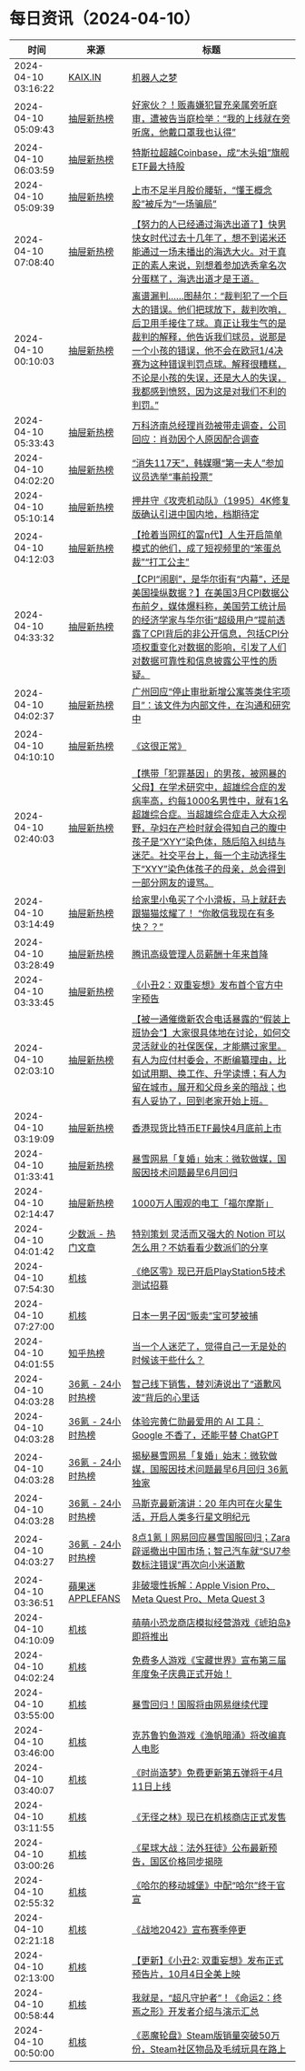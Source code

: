 ﻿# 每日资讯（2024-04-10）

|时间|来源|标题|
|---|---|---|
|2024-04-10 03:16:22|[KAIX.IN](https://kaix.in/feed/)|[机器人之梦](https://kaix.in/2024/0410-robot-dreams/)|
|2024-04-10 05:09:43|[抽屉新热榜](http://dig.chouti.com/feed.xml)|[好家伙？！贩毒嫌犯冒充亲属旁听庭审，遭被告当庭检举：“我的上线就在旁听席，他戴口罩我也认得”](https://dig.chouti.com/link/42074260)|
|2024-04-10 06:03:59|[抽屉新热榜](http://dig.chouti.com/feed.xml)|[特斯拉超越Coinbase，成“木头姐”旗舰ETF最大持股](https://dig.chouti.com/link/42074695)|
|2024-04-10 05:09:39|[抽屉新热榜](http://dig.chouti.com/feed.xml)|[上市不足半月股价腰斩，“懂王概念股”被斥为“一场骗局”](https://dig.chouti.com/link/42074253)|
|2024-04-10 07:08:40|[抽屉新热榜](http://dig.chouti.com/feed.xml)|[【努力的人已经通过海选出道了】快男快女时代过去十几年了，想不到诺米还能通过一场未播出的海选大火。对于真正的素人来说，别想着参加选秀拿名次分蛋糕了，海选出道才是王道。](https://dig.chouti.com/link/42075336)|
|2024-04-10 00:10:03|[抽屉新热榜](http://dig.chouti.com/feed.xml)|[离谱漏判……图赫尔：“裁判犯了一个巨大的错误。他们把球放下，裁判吹哨，后卫用手接住了球。真正让我生气的是裁判的解释，他告诉我们球员，说那是一个小孩的错误，他不会在欧冠1/4决赛为这种错误判罚点球。解释很糟糕，不论是小孩的失误，还是大人的失误，我都感到愤怒，因为这是对我们不利的判罚。”](https://dig.chouti.com/link/42071212)|
|2024-04-10 05:33:43|[抽屉新热榜](http://dig.chouti.com/feed.xml)|[万科济南总经理肖劲被带走调查，公司回应：肖劲因个人原因配合调查](https://dig.chouti.com/link/42074409)|
|2024-04-10 04:02:20|[抽屉新热榜](http://dig.chouti.com/feed.xml)|[“消失117天”，韩媒曝“第一夫人”参加议员选举“事前投票”](https://dig.chouti.com/link/42073445)|
|2024-04-10 05:10:14|[抽屉新热榜](http://dig.chouti.com/feed.xml)|[押井守《攻壳机动队》（1995）4K修复版确认引进中国内地，档期待定](https://dig.chouti.com/link/42074331)|
|2024-04-10 04:12:03|[抽屉新热榜](http://dig.chouti.com/feed.xml)|[【抢着当网红的富n代】人生开启简单模式的他们，成了短视频里的“笨蛋总裁”“打工公主”](https://dig.chouti.com/link/42073800)|
|2024-04-10 04:33:32|[抽屉新热榜](http://dig.chouti.com/feed.xml)|[【CPI“闹剧”，是华尔街有“内幕”，还是美国操纵数据？】在美国3月CPI数据公布前夕，媒体爆料称，美国劳工统计局的经济学家与华尔街“超级用户”提前透露了CPI背后的非公开信息，包括CPI分项权重变化对数据的影响，引发了人们对数据可靠性和信息披露公平性的质疑。](https://dig.chouti.com/link/42073865)|
|2024-04-10 04:02:37|[抽屉新热榜](http://dig.chouti.com/feed.xml)|[广州回应“停止审批新增公寓等类住宅项目”：该文件为内部文件，在沟通和研究中](https://dig.chouti.com/link/42073499)|
|2024-04-10 04:10:10|[抽屉新热榜](http://dig.chouti.com/feed.xml)|[《这很正常》](https://dig.chouti.com/link/42073754)|
|2024-04-10 02:40:03|[抽屉新热榜](http://dig.chouti.com/feed.xml)|[【携带「犯罪基因」的男孩，被网暴的父母】在学术研究中，超雄综合症的发病率高，约每1000名男性中，就有1名超雄综合症。当超雄综合症走入大众视野，孕妇在产检时就会得知自己的腹中孩子是“XYY”染色体，随后陷入纠结与迷茫。社交平台上，每一个主动选择生下“XYY”染色体孩子的母亲，总会得到一部分网友的谩骂。](https://dig.chouti.com/link/42072584)|
|2024-04-10 03:14:49|[抽屉新热榜](http://dig.chouti.com/feed.xml)|[给家里小龟买了个小滑板，马上就赶去跟猫猫炫耀了！ “你敢信我现在有多快？？”](https://dig.chouti.com/link/42073162)|
|2024-04-10 03:28:49|[抽屉新热榜](http://dig.chouti.com/feed.xml)|[腾讯高级管理人员薪酬十年来首降](https://dig.chouti.com/link/42073219)|
|2024-04-10 03:33:45|[抽屉新热榜](http://dig.chouti.com/feed.xml)|[《小丑2：双重妄想》发布首个官方中字预告](https://dig.chouti.com/link/42073235)|
|2024-04-10 02:03:10|[抽屉新热榜](http://dig.chouti.com/feed.xml)|[【被一通催缴新农合电话暴露的“假装上班协会”】大家很具体地在讨论，如何交灵活就业的社保医保，才能瞒过家里。有人为应付村委会，不断编纂理由，比如试用期、换工作、升学读博；有人为留在城市，展开和父母乡亲的暗战；也有人妥协了，回到老家开始上班。](https://dig.chouti.com/link/42072173)|
|2024-04-10 03:19:09|[抽屉新热榜](http://dig.chouti.com/feed.xml)|[香港现货比特币ETF最快4月底前上市](https://dig.chouti.com/link/42073212)|
|2024-04-10 01:33:41|[抽屉新热榜](http://dig.chouti.com/feed.xml)|[暴雪网易「复婚」始末：微软做媒，国服因技术问题最早6月回归](https://dig.chouti.com/link/42071812)|
|2024-04-10 02:14:47|[抽屉新热榜](http://dig.chouti.com/feed.xml)|[1000万人围观的电工「福尔摩斯」](https://dig.chouti.com/link/42072494)|
|2024-04-10 04:01:42|[少数派 - 热门文章](https://rss.mifaw.com/articles/5c8bb11a3c41f61efd36683e/5c92450e3882afa09dff5928)|[特别策划 灵活而又强大的 Notion 可以怎么用？不妨看看少数派们的分享](https://sspai.com/post/87836)|
|2024-04-10 07:54:30|[机核](https://www.gcores.com/rss)|[《绝区零》现已开启PlayStation5技术测试招募](https://www.gcores.com/articles/180112)|
|2024-04-10 07:27:00|[机核](https://www.gcores.com/rss)|[日本一男子因“贩卖”宝可梦被捕](https://www.gcores.com/articles/180110)|
|2024-04-10 04:01:55|[知乎热榜](https://rss.mifaw.com/articles/5c8bb11a3c41f61efd36683e/5c919d543882afa09dff3fa3)|[当一个人迷茫了，觉得自己一无是处的时候该干些什么？](https://www.zhihu.com/question/489950851)|
|2024-04-10 04:03:28|[36氪 - 24小时热榜](https://rss.mifaw.com/articles/5c8bb11a3c41f61efd36683e/5c91d2e23882afa09dff4901)|[智己线下销售，替刘涛说出了“道歉风波”背后的心里话](https://36kr.com/p/2726145192625920)|
|2024-04-10 04:03:28|[36氪 - 24小时热榜](https://rss.mifaw.com/articles/5c8bb11a3c41f61efd36683e/5c91d2e23882afa09dff4901)|[体验完黄仁勋最爱用的 AI 工具：Google 不香了，还能平替 ChatGPT](https://36kr.com/p/2725892585399556)|
|2024-04-10 04:03:28|[36氪 - 24小时热榜](https://rss.mifaw.com/articles/5c8bb11a3c41f61efd36683e/5c91d2e23882afa09dff4901)|[揭秘暴雪网易「复婚」始末：微软做媒，国服因技术问题最早6月回归 36氪独家](https://36kr.com/p/2724553698927873)|
|2024-04-10 04:03:28|[36氪 - 24小时热榜](https://rss.mifaw.com/articles/5c8bb11a3c41f61efd36683e/5c91d2e23882afa09dff4901)|[马斯克最新演讲：20 年内可在火星生活，开启人类多行星文明纪元](https://36kr.com/p/2726155940504583)|
|2024-04-10 04:03:27|[36氪 - 24小时热榜](https://rss.mifaw.com/articles/5c8bb11a3c41f61efd36683e/5c91d2e23882afa09dff4901)|[8点1氪丨网易回应暴雪国服回归；Zara辟谣撤出中国市场；智己汽车就“SU7参数标注错误”再次向小米道歉](https://36kr.com/p/2726876502729735)|
|2024-04-10 03:36:51|[蘋果迷 APPLEFANS](https://applefans.today/feed/)|[非破壞性拆解：Apple Vision Pro、Meta Quest Pro、Meta Quest 3](https://applefans.today/2024-04-apple-vision-pro-ct-scans/)|
|2024-04-10 04:10:09|[机核](https://www.gcores.com/rss)|[萌萌小恐龙商店模拟经营游戏《琥珀岛》即将推出](https://www.gcores.com/articles/180100)|
|2024-04-10 04:02:24|[机核](https://www.gcores.com/rss)|[免费多人游戏《宝藏世界》宣布第三届年度兔子庆典正式开始！](https://www.gcores.com/articles/180097)|
|2024-04-10 03:55:00|[机核](https://www.gcores.com/rss)|[暴雪回归！国服将由网易继续代理](https://www.gcores.com/articles/180073)|
|2024-04-10 03:46:00|[机核](https://www.gcores.com/rss)|[克苏鲁钓鱼游戏《渔帆暗涌》将改编真人电影](https://www.gcores.com/articles/180093)|
|2024-04-10 03:40:07|[机核](https://www.gcores.com/rss)|[《时尚造梦》免费更新第五弹将于4月11日上线](https://www.gcores.com/articles/180095)|
|2024-04-10 03:11:55|[机核](https://www.gcores.com/rss)|[《无径之林》现已在机核商店正式发售](https://www.gcores.com/articles/180092)|
|2024-04-10 03:00:26|[机核](https://www.gcores.com/rss)|[《星球大战：法外狂徒》公布最新预告，国区价格同步揭晓](https://www.gcores.com/articles/180090)|
|2024-04-10 02:55:32|[机核](https://www.gcores.com/rss)|[《哈尔的移动城堡》中配“哈尔”终于官宣](https://www.gcores.com/articles/180089)|
|2024-04-10 02:21:18|[机核](https://www.gcores.com/rss)|[《战地2042》宣布赛季停更](https://www.gcores.com/articles/180086)|
|2024-04-10 02:13:00|[机核](https://www.gcores.com/rss)|[【更新】《小丑2: 双重妄想》发布正式预告片，10月4日全美上映](https://www.gcores.com/articles/180072)|
|2024-04-10 00:58:44|[机核](https://www.gcores.com/rss)|[我就是，“超凡守护者”！《命运2：终焉之形》开发者介绍与演示汇总](https://www.gcores.com/articles/180080)|
|2024-04-10 00:50:00|[机核](https://www.gcores.com/rss)|[《恶魔轮盘》Steam版销量突破50万份，Steam社区物品及毛绒玩具在路上](https://www.gcores.com/articles/180085)|
